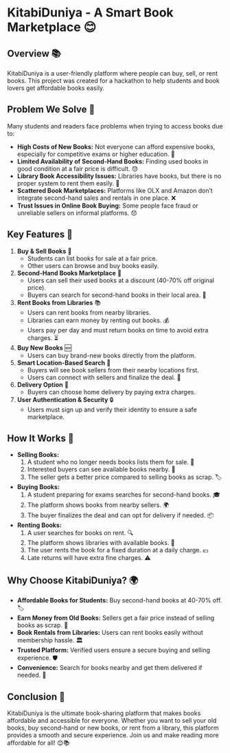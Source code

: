 # KitabiDuniya - A Smart Book Marketplace 😊

## Overview 📚
KitabiDuniya is a user-friendly platform where people can buy, sell, or rent books. This project was created for a hackathon to help students and book lovers get affordable books easily. 

## Problem We Solve 🤔
Many students and readers face problems when trying to access books due to:
- **High Costs of New Books:** Not everyone can afford expensive books, especially for competitive exams or higher education. 💸
- **Limited Availability of Second-Hand Books:** Finding used books in good condition at a fair price is difficult. 😓
- **Library Book Accessibility Issues:** Libraries have books, but there is no proper system to rent them easily. 📖
- **Scattered Book Marketplaces:** Platforms like OLX and Amazon don’t integrate second-hand sales and rentals in one place. ❌
- **Trust Issues in Online Book Buying:** Some people face fraud or unreliable sellers on informal platforms. 😞

## Key Features 🌟
1. **Buy & Sell Books** 🛒
   - Students can list books for sale at a fair price.
   - Other users can browse and buy books easily.
2. **Second-Hand Books Marketplace** 🔄
   - Users can sell their used books at a discount (40-70% off original price).
   - Buyers can search for second-hand books in their local area. 🏡
3. **Rent Books from Libraries** 📚
   - Users can rent books from nearby libraries.
   - Libraries can earn money by renting out books. 💰
   - Users pay per day and must return books on time to avoid extra charges. ⏳
4. **Buy New Books** 🆕
   - Users can buy brand-new books directly from the platform.
5. **Smart Location-Based Search** 📍
   - Buyers will see book sellers from their nearby locations first.
   - Users can connect with sellers and finalize the deal. 🤝
6. **Delivery Option** 🚚
   - Buyers can choose home delivery by paying extra charges.
7. **User Authentication & Security** 🔒
   - Users must sign up and verify their identity to ensure a safe marketplace.

## How It Works 🤖
- **Selling Books:**
  1. A student who no longer needs books lists them for sale. 📝
  2. Interested buyers can see available books nearby. 👀
  3. The seller gets a better price compared to selling books as scrap. 🏷️
- **Buying Books:**
  1. A student preparing for exams searches for second-hand books. 🎓
  2. The platform shows books from nearby sellers. 🌍
  3. The buyer finalizes the deal and can opt for delivery if needed. 📦
- **Renting Books:**
  1. A user searches for books on rent. 🔍
  2. The platform shows libraries with available books. 📕
  3. The user rents the book for a fixed duration at a daily charge. 💵
  4. Late returns will have extra fine charges. ⚠️

## Why Choose KitabiDuniya? 🌍
- **Affordable Books for Students:** Buy second-hand books at 40-70% off. 🏷️
- **Earn Money from Old Books:** Sellers get a fair price instead of selling books as scrap. 💸
- **Book Rentals from Libraries:** Users can rent books easily without membership hassle. 🏛️
- **Trusted Platform:** Verified users ensure a secure buying and selling experience. 🛡️
- **Convenience:** Search for books nearby and get them delivered if needed. 🚀

## Conclusion 🎯
KitabiDuniya is the ultimate book-sharing platform that makes books affordable and accessible for everyone. Whether you want to sell your old books, buy second-hand or new books, or rent from a library, this platform provides a smooth and secure experience. Join us and make reading more affordable for all! 😊📚
